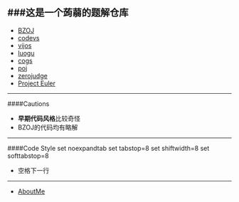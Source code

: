 ###这是一个蒟蒻的题解仓库
--- 
* [BZOJ](http://www.lydsy.com/JudgeOnline)
* [codevs](http://codevs.cn/)
* [vijos](https://vijos.org)
* [luogu](http://www.luogu.org/)
* [cogs](http://cojs.tk/cogs/index.php)
* [poj](http://poj.org/)
* [zerojudge](http://zerojudge.tw/)
* [Project Euler](https://projecteuler.net)
---
####Cautions
* **早期代码风格**比较奇怪
* BZOJ的代码均有略解

***
####Code Style
	set noexpandtab
	set tabstop=8
	set shiftwidth=8
	set softtabstop=8
* 空格下一行

***
* [AboutMe](http://yeguanghao.is-programmer.com/aboutme)

